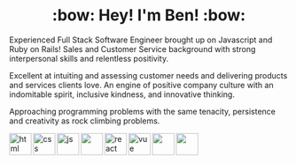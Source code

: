 <h1 align="center"> :bow:  Hey! I'm Ben! :bow: </h1>

Experienced Full Stack Software Engineer brought up on Javascript and Ruby on Rails! Sales and Customer Service background with strong interpersonal skills and relentless positivity.

Excellent at intuiting and assessing customer needs and delivering products and services clients love. An engine of positive company culture with an indomitable spirit, inclusive kindness, and innovative thinking.

Approaching programming problems with the same tenacity, persistence and creativity as rock climbing problems.

<img src="https://cdn.jsdelivr.net/gh/devicons/devicon@master/devicon.min.css" alt="html" align="left" width="40" height="40"/>
<img src="https://cdn.jsdelivr.net/gh/devicons/devicon@master/devicon.min.cs" alt="css" align="left" width="40" height="40"/>
<img src="https://cdn.jsdelivr.net/gh/devicons/devicon@master/devicon.min.css" alt="js" align="left" width="40" height="40"/>
<img src="" alt="" align="left" width="40" height="40"/>
<img src="https://cdn.jsdelivr.net/gh/devicons/devicon@master/devicon.min.css" alt="react" align="left" width="40" height="40"/>
<img src="https://cdn.jsdelivr.net/gh/devicons/devicon@master/devicon.min.css" alt="vue" align="left" width="40" height="40"/>
<img src="" alt="" align="left" width="40" height="40"/>
<img src="" alt="" align="left" width="40" height="40"/>

